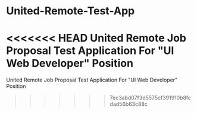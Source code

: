 # United-Remote-Test-App
<<<<<<< HEAD
United Remote Job Proposal Test Application For "UI Web Developer" Position
=======
United Remote Job Proposal Test Application For "UI Web Developer" Position
>>>>>>> 7ec3abd07f3d5575cf391910b8fcdad56b63c88c

